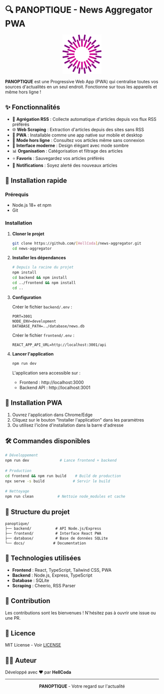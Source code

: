 # 🔍 PANOPTIQUE - News Aggregator PWA

<p align="center">
  <img src="frontend/public/logo192.png" alt="Panoptique Logo" width="128" height="128">
</p>

**PANOPTIQUE** est une Progressive Web App (PWA) qui centralise toutes vos sources d'actualités en un seul endroit. Fonctionne sur tous les appareils et même hors ligne !

## ✨ Fonctionnalités

- 📰 **Agrégation RSS** : Collecte automatique d'articles depuis vos flux RSS préférés
- 🌐 **Web Scraping** : Extraction d'articles depuis des sites sans RSS
- 📱 **PWA** : Installable comme une app native sur mobile et desktop
- 🔌 **Mode hors ligne** : Consultez vos articles même sans connexion
- 🎨 **Interface moderne** : Design élégant avec mode sombre
- 📊 **Organisation** : Catégorisation et filtrage des articles
- ⭐ **Favoris** : Sauvegardez vos articles préférés
- 🔔 **Notifications** : Soyez alerté des nouveaux articles

## 🚀 Installation rapide

### Prérequis

- Node.js 18+ et npm
- Git

### Installation

1. **Cloner le projet**
   ```bash
   git clone https://github.com/[HellCoda]/news-aggregator.git
   cd news-aggregator
   ```

2. **Installer les dépendances**
   ```bash
   # Depuis la racine du projet
   npm install
   cd backend && npm install
   cd ../frontend && npm install
   cd ..
   ```

3. **Configuration**
   
   Créer le fichier `backend/.env` :
   ```env
   PORT=3001
   NODE_ENV=development
   DATABASE_PATH=../database/news.db
   ```

   Créer le fichier `frontend/.env` :
   ```env
   REACT_APP_API_URL=http://localhost:3001/api
   ```

4. **Lancer l'application**
   ```bash
   npm run dev
   ```

   L'application sera accessible sur :
   - Frontend : http://localhost:3000
   - Backend API : http://localhost:3001

## 📱 Installation PWA

1. Ouvrez l'application dans Chrome/Edge
2. Cliquez sur le bouton "Installer l'application" dans les paramètres
3. Ou utilisez l'icône d'installation dans la barre d'adresse

## 🛠️ Commandes disponibles

```bash
# Développement
npm run dev              # Lance frontend + backend

# Production
cd frontend && npm run build    # Build de production
npx serve -s build             # Servir le build

# Nettoyage
npm run clean           # Nettoie node_modules et cache
```

## 📂 Structure du projet

```
panoptique/
├── backend/           # API Node.js/Express
├── frontend/          # Interface React PWA
├── database/          # Base de données SQLite
└── docs/             # Documentation
```

## 🔧 Technologies utilisées

- **Frontend** : React, TypeScript, Tailwind CSS, PWA
- **Backend** : Node.js, Express, TypeScript
- **Database** : SQLite
- **Scraping** : Cheerio, RSS Parser

## 🤝 Contribution

Les contributions sont les bienvenues ! N'hésitez pas à ouvrir une issue ou une PR.

## 📄 Licence

MIT License - Voir [LICENSE](LICENSE)

## 👨‍💻 Auteur

Développé avec ❤️ par **HellCoda**

---

<p align="center">
  <strong>PANOPTIQUE</strong> - Votre regard sur l'actualité
</p>
